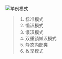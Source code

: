 ![单例模式](https://upload-images.jianshu.io/upload_images/1933808-d13c06c5f9712b74.png?imageMogr2/auto-orient/strip%7CimageView2/2/w/1240)

> 1. 标准模式
> 2. 懒汉模式
> 3. 饿汉模式
> 4. 双重锁懒汉模式
> 5. 静态内部类
> 6. 枚举模式

#